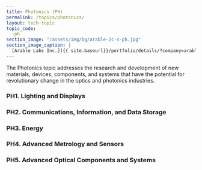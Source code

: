 ```yaml
---
title: Photonics (PH)
permalink: /topics/photonics/
layout: tech-topic
topic_code: 
  -ph
section_image: "/assets/img/bg/arable-2c-s-ph.jpg"
section_image_caption: |
  [Arable Labs Inc.]({{ site.baseurl}}/portfolio/details/?company=arable-labs-inc#arable-labs-inc)’s advanced microclimate and crop growth monitoring device, the Mark.
---
```



The Photonics topic addresses the research and development of new materials, devices, components, and systems that have the potential for revolutionary change in the optics and photonics industries. 

### PH1. Lighting and Displays 

### PH2. Communications, Information, and Data Storage 

### PH3. Energy 

### PH4. Advanced Metrology and Sensors 

### PH5. Advanced Optical Components and Systems 
